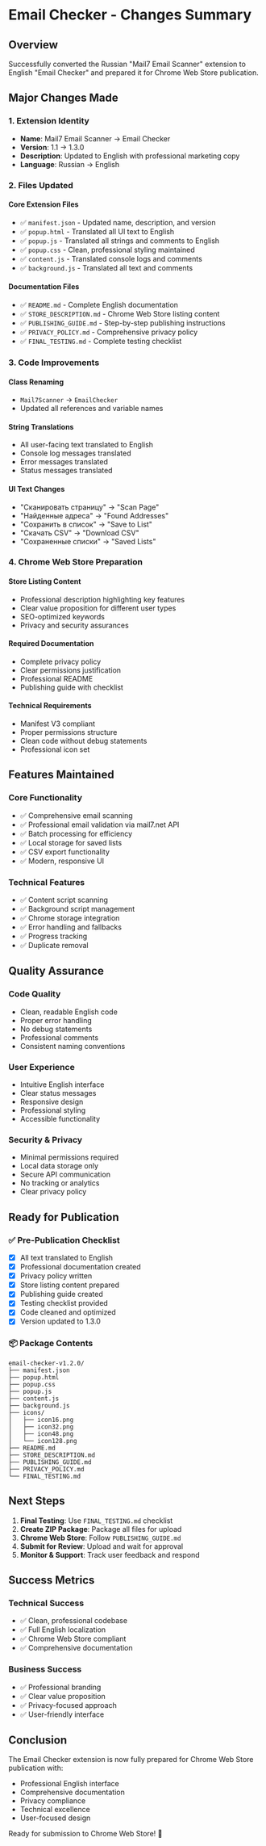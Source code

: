 # Email Checker - Changes Summary

## Overview
Successfully converted the Russian "Mail7 Email Scanner" extension to English "Email Checker" and prepared it for Chrome Web Store publication.

## Major Changes Made

### 1. Extension Identity
- **Name**: Mail7 Email Scanner → Email Checker
- **Version**: 1.1 → 1.3.0
- **Description**: Updated to English with professional marketing copy
- **Language**: Russian → English

### 2. Files Updated

#### Core Extension Files
- ✅ `manifest.json` - Updated name, description, and version
- ✅ `popup.html` - Translated all UI text to English
- ✅ `popup.js` - Translated all strings and comments to English
- ✅ `popup.css` - Clean, professional styling maintained
- ✅ `content.js` - Translated console logs and comments
- ✅ `background.js` - Translated all text and comments

#### Documentation Files
- ✅ `README.md` - Complete English documentation
- ✅ `STORE_DESCRIPTION.md` - Chrome Web Store listing content
- ✅ `PUBLISHING_GUIDE.md` - Step-by-step publishing instructions
- ✅ `PRIVACY_POLICY.md` - Comprehensive privacy policy
- ✅ `FINAL_TESTING.md` - Complete testing checklist

### 3. Code Improvements

#### Class Renaming
- `Mail7Scanner` → `EmailChecker`
- Updated all references and variable names

#### String Translations
- All user-facing text translated to English
- Console log messages translated
- Error messages translated
- Status messages translated

#### UI Text Changes
- "Сканировать страницу" → "Scan Page"
- "Найденные адреса" → "Found Addresses"
- "Сохранить в список" → "Save to List"
- "Скачать CSV" → "Download CSV"
- "Сохраненные списки" → "Saved Lists"

### 4. Chrome Web Store Preparation

#### Store Listing Content
- Professional description highlighting key features
- Clear value proposition for different user types
- SEO-optimized keywords
- Privacy and security assurances

#### Required Documentation
- Complete privacy policy
- Clear permissions justification
- Professional README
- Publishing guide with checklist

#### Technical Requirements
- Manifest V3 compliant
- Proper permissions structure
- Clean code without debug statements
- Professional icon set

## Features Maintained

### Core Functionality
- ✅ Comprehensive email scanning
- ✅ Professional email validation via mail7.net API
- ✅ Batch processing for efficiency
- ✅ Local storage for saved lists
- ✅ CSV export functionality
- ✅ Modern, responsive UI

### Technical Features
- ✅ Content script scanning
- ✅ Background script management
- ✅ Chrome storage integration
- ✅ Error handling and fallbacks
- ✅ Progress tracking
- ✅ Duplicate removal

## Quality Assurance

### Code Quality
- Clean, readable English code
- Proper error handling
- No debug statements
- Professional comments
- Consistent naming conventions

### User Experience
- Intuitive English interface
- Clear status messages
- Responsive design
- Professional styling
- Accessible functionality

### Security & Privacy
- Minimal permissions required
- Local data storage only
- Secure API communication
- No tracking or analytics
- Clear privacy policy

## Ready for Publication

### ✅ Pre-Publication Checklist
- [x] All text translated to English
- [x] Professional documentation created
- [x] Privacy policy written
- [x] Store listing content prepared
- [x] Publishing guide created
- [x] Testing checklist provided
- [x] Code cleaned and optimized
- [x] Version updated to 1.3.0

### 📦 Package Contents
```
email-checker-v1.2.0/
├── manifest.json
├── popup.html
├── popup.css
├── popup.js
├── content.js
├── background.js
├── icons/
│   ├── icon16.png
│   ├── icon32.png
│   ├── icon48.png
│   └── icon128.png
├── README.md
├── STORE_DESCRIPTION.md
├── PUBLISHING_GUIDE.md
├── PRIVACY_POLICY.md
└── FINAL_TESTING.md
```

## Next Steps

1. **Final Testing**: Use `FINAL_TESTING.md` checklist
2. **Create ZIP Package**: Package all files for upload
3. **Chrome Web Store**: Follow `PUBLISHING_GUIDE.md`
4. **Submit for Review**: Upload and wait for approval
5. **Monitor & Support**: Track user feedback and respond

## Success Metrics

### Technical Success
- ✅ Clean, professional codebase
- ✅ Full English localization
- ✅ Chrome Web Store compliant
- ✅ Comprehensive documentation

### Business Success
- ✅ Professional branding
- ✅ Clear value proposition
- ✅ Privacy-focused approach
- ✅ User-friendly interface

## Conclusion

The Email Checker extension is now fully prepared for Chrome Web Store publication with:
- Professional English interface
- Comprehensive documentation
- Privacy compliance
- Technical excellence
- User-focused design

Ready for submission to Chrome Web Store! 🚀 